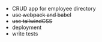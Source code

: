 - CRUD app for employee directory
- ~~use webpack and babel~~
- ~~use tailwindCSS~~
- deployment
- write tests
